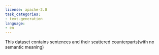 ```yaml
---
license: apache-2.0
task_categories:
- text-generation
language:
- en
---
```

This dataset contains sentences and their scattered counterparts(with no semantic meaning) 